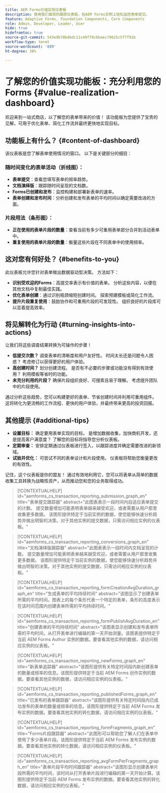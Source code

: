 ```yaml
---
title: AEM Forms价值实现仪表板
description: 使用我们直观的跟踪仪表板，在AEM Forms实例上轻松监控表单提交。
feature: Adaptive Forms, Foundation Components, Core Components
role: Admin, Developer, Leader, User
hide: true
hidefromtoc: true
source-git-commit: 543e9b78b4bdc11c49f79c6baec79615c5f7f91b
workflow-type: tm+mt
source-wordcount: '889'
ht-degree: 38%

---
```



# 了解您的价值实现功能板：充分利用您的Forms {#value-realization-dashboard}

欢迎来到一站式商店，以了解您的表单带来的价值！ 该功能板为您提供了宝贵的见解，可用于优化表单、简化工作流并最终更快地实现目标。

## 功能板上有什么？ {#content-of-dashboard}

该仪表板是您了解表单使用情况的窗口。 以下是关键部分的细目：

### 随时间变化的表单活动（折线图）：

* **表单提交**：查看您填写表单的频率趋势。
* **文档演绎版**：跟踪随时间呈现的文档数。
* **Forms已创建和发布**：监控构建和部署新表单的速率。
* **表单创建和发布时间**：分析创建和发布表单的平均时间以确定需要改进的方面。

### 片段用法（条形图）：

* **正在使用的表单片段的数量**：查看当前有多少可重用表单部分合并到活动表单中。
* **重复使用的表单片段的数量**：衡量这些片段在不同表单中的使用频率。


## 这对您有何好处？ {#benefits-to-you}

此仪表板允许您针对表单做出数据驱动型决策。 方法如下：

* **识别受欢迎的Forms**：高提交率表示有价值的表单。 分析这些内容，以便在其他文档中复制最佳实践。
* **优化表单创建**：通过识别瓶颈缩短创建时间。 探索预建模板或简化工作流。
* **提升片段重复使用**：鼓励协作和可重用片段的可发现性。 组织良好的片段库可以显着提高效率。


## 将见解转化为行动 {#turning-insights-into-actions}

让我们将这些调查结果转换为可操作的步骤！

* **低提交次数？** 调查表单的清晰度和用户友好性。 时间太长还是问题令人困惑？ 考虑修订以获得更好的用户体验。
* **高创建时间？** 划分创建流程。 是否有不必要的步骤或功能没有得到有效使用？ 利用模板等省时的功能。
* **未充分利用的片段？** 确保片段组织良好、可搜索且易于理解。 考虑提升团队中的片段使用。

通过分析这些趋势，您可以构建更好的表单、节省创建时间并利用可重用组件。 这将转化为更流畅的工作流程、更快的用户体验，并最终带来更高的投资回报。


## 其他提示 {#additional-tips}

* **设置目标：** 确定要用表单实现的目标。 是增加数据收集，加快商机开发，还是提高客户满意度？ 了解您的目标将指导您分析仪表板。
* **定期审查：** 安排定期通过仪表板进行签入，以跟踪进度并确定需要改进的新领域。
* **试验并优化：** 可尝试不同的表单设计和片段使用。 仪表板将帮助您衡量更改的有效性。

记住，这个仪表板是你的盟友！ 通过有效地利用它，您可以将表单从简单的数据收集工具转换为战略性资产，从而推动您和您的业务取得成功。


>[!CONTEXTUALHELP]
>id="aemforms_cs_transaction_reporting_submission_graph_en"
>title="表单提交跟踪器"
>abstract="此图表表示一段时间内自适应表单提交的计数。 提交数量增加可能表明表单越来越受欢迎，或者需要从用户那里收集更多数据。 该图形提供特定于当前实例的数据，使您能够快速分析趋势并做出明智的决策。对于其他实例的提交数据，只需访问相应实例的仪表板。"

>[!CONTEXTUALHELP]
>id="aemforms_cs_transaction_reporting_conversions_graph_en"
>title="文档演绎版跟踪器"
>abstract="此图表表示一段时间内文档呈现的计数。 提交数量增加可能表明表单越来越受欢迎，或者需要从用户那里收集更多数据。 该图形提供特定于当前实例的数据，使您能够快速分析趋势并做出明智的决策。对于其他实例的提交数据，只需访问相应实例的仪表板。"

>[!CONTEXTUALHELP]
>id="aemforms_cs_transaction_reporting_formCreationAvgDuration_graph_en"
>title="生成表单的平均持续时间"
>abstract="该图显示了创建表单所需的平均时间。图表上的每个条形代表一个特定的表单，条形的高度表示在该时间范围内创建表单所需的平均持续时间。"

>[!CONTEXTUALHELP]
>id="aemforms_cs_transaction_reporting_formPublishAvgDuration_en"
>title="创建表单的平均持续时间"
>abstract="该图表显示创建和发布表单所需的平均时间，从打开表单进行编辑的第一天开始测量。该图表提供特定于当前 AEM Forms Author 实例的数据。要查看其他实例的数据，请访问相应实例的仪表板。"

>[!CONTEXTUALHELP]
>id="aemforms_cs_transaction_reporting_newForms_graph_en"
>title="新表单追踪器"
>abstract="该图形提供有关特定时间段内新创建表单的数量或频率的信息。该图形提供特定于当前 AEM Forms 创作实例的数据。要查看其他实例的数据，请访问相应实例的仪表板。"

>[!CONTEXTUALHELP]
>id="aemforms_cs_transaction_reporting_publishedForms_graph_en"
>title="已发布的表单跟踪器"
>abstract="该图形提供有关特定时间段内已成功发布的表单的数量或频率的信息。该图形提供特定于当前 AEM Forms 发布实例的数据。要查看其他实例的转化数据，请访问相应实例的仪表板。"

>[!CONTEXTUALHELP]
>id="aemforms_cs_transaction_reporting_formFragments_graph_en"
>title="Forms片段跟踪器"
>abstract="此图形可以帮助您了解人们在表单中使用了多少表单片段。该图形提供特定于当前 AEM Forms 发布实例的数据。要查看其他实例的转化数据，请访问相应实例的仪表板。"

>[!CONTEXTUALHELP]
>id="aemforms_cs_transaction_reporting_avgFormPerFragments_graph_en"
>title="表单片段平均时间跟踪器"
>abstract="该图形显示创建表单片段所需的平均时间，该时间从打开表单片段进行编辑的第一天开始计算。该图形提供特定于当前 AEM Forms 发布实例的数据。要查看其他实例的转化数据，请访问相应实例的仪表板。"